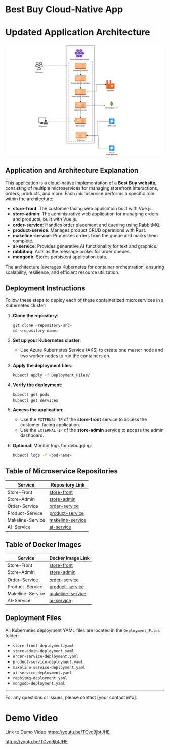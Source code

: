 # Best Buy Cloud-Native App

# Updated Application Architecture

![Architecture Diagram](FinalAssignment-1.png)

## Application and Architecture Explanation

This application is a cloud-native implementation of a **Best Buy website**, consisting of multiple microservices for managing storefront interactions, orders, products, and more. Each microservice performs a specific role within the architecture:

- **store-front**: The customer-facing web application built with Vue.js.
- **store-admin**: The administrative web application for managing orders and products, built with Vue.js.
- **order-service**: Handles order placement and queuing using RabbitMQ.
- **product-service**: Manages product CRUD operations with Rust.
- **makeline-service**: Processes orders from the queue and marks them complete.
- **ai-service**: Provides generative AI functionality for text and graphics.
- **rabbitmq**: Acts as the message broker for order queues.
- **mongodb**: Stores persistent application data.

The architecture leverages Kubernetes for container orchestration, ensuring scalability, resilience, and efficient resource utilization.

## Deployment Instructions

Follow these steps to deploy each of these containerized microservices in a Kubernetes cluster:

1. **Clone the repository**:
   ```bash
   git clone <repository-url>
   cd <repository-name>
   ```

2. **Set up your Kubernetes cluster**:
   - Use Azure Kubernetes Service (AKS) to create one master node and two worker nodes to run the containers on.

3. **Apply the deployment files**:
   ```bash
   kubectl apply -f Deployment_Files/
   ```

4. **Verify the deployment**:
   ```bash
   kubectl get pods
   kubectl get services
   ```

5. **Access the application**:
   - Use the `EXTERNAL-IP` of the **store-front** service to access the customer-facing application.
   - Use the `EXTERNAL-IP` of the **store-admin** service to access the admin dashboard.

6. **Optional**: Monitor logs for debugging:
   ```bash
   kubectl logs -f <pod-name>
   ```

## Table of Microservice Repositories

| Service          | Repository Link        |
|------------------|------------------------|
| Store-Front      | [store-front](https://github.com/ngugi-james/store-front-a2)       |
| Store-Admin      | [store-admin](https://github.com/ngugi-james/store-admin-a2)       |
| Order-Service    | [order-service](https://github.com/ngugi-james/order-service-a2)       |
| Product-Service  | [product-service](https://github.com/ngugi-james/product-service-a2)       |
| Makeline-Service | [makeline-service](https://github.com/ngugi-james/makeline-service-a2)       |
| AI-Service       | [ai-service](https://github.com/ngugi-james/ai-service-a2)       |

## Table of Docker Images

| Service          | Docker Image Link      |
|------------------|------------------------|
| Store-Front      | [store-front](https://hub.docker.com/r/jamesngugi/store-front-a2)   |
| Store-Admin      | [store-admin](https://hub.docker.com/r/jamesngugi/store-admin-a2)   |
| Order-Service    | [order-service](https://hub.docker.com/r/jamesngugi/order-service-a2)   |
| Product-Service  | [product-service](https://hub.docker.com/r/jamesngugi/product-service-a2)   |
| Makeline-Service | [makeline-service](https://hub.docker.com/r/jamesngugi/makeline-service-a2)   |
| AI-Service       | [ai-service](https://hub.docker.com/r/jamesngugi/ai-service-a2)   |


## Deployment Files

All Kubernetes deployment YAML files are located in the `Deployment_Files` folder:

- `store-front-deployment.yaml`
- `store-admin-deployment.yaml`
- `order-service-deployment.yaml`
- `product-service-deployment.yaml`
- `makeline-service-deployment.yaml`
- `ai-service-deployment.yaml`
- `rabbitmq-deployment.yaml`
- `mongodb-deployment.yaml`

---

For any questions or issues, please contact [your contact info].

# Demo Video
Link to Demo Video https://youtu.be/TCvo9jbtJHE 

https://youtu.be/TCvo9jbtJHE 
